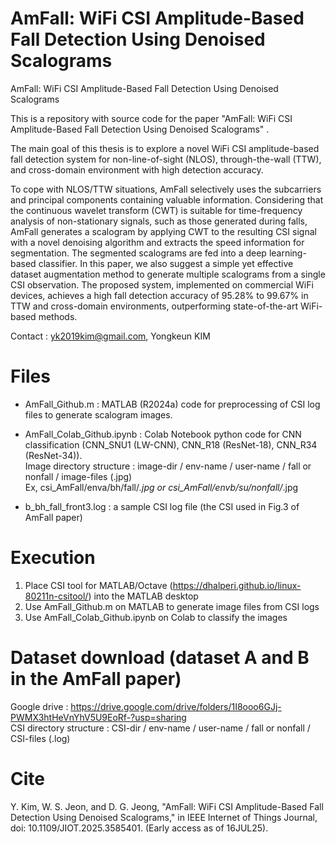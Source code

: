 # AmFall: WiFi CSI Amplitude-Based Fall Detection Using Denoised Scalograms
AmFall: WiFi CSI Amplitude-Based Fall Detection Using Denoised Scalograms

This is a repository with source code for the paper "AmFall: WiFi CSI Amplitude-Based Fall Detection Using Denoised Scalograms" .

The main goal of this thesis is to explore a novel WiFi CSI amplitude-based fall detection system for non-line-of-sight (NLOS), through-the-wall (TTW), and cross-domain environment with high detection accuracy.

To cope with NLOS/TTW situations, AmFall selectively uses the subcarriers and principal components containing valuable information.
Considering that the continuous wavelet transform (CWT) is suitable for time-frequency analysis of non-stationary signals, such as those generated during falls, AmFall generates a scalogram by applying CWT to the resulting CSI signal with a novel denoising algorithm and extracts the speed information for segmentation.
The segmented scalograms are fed into a deep learning-based classifier.
In this paper, we also suggest a simple yet effective dataset augmentation method to generate multiple scalograms from a single CSI observation.
The proposed system, implemented on commercial WiFi devices, achieves a high fall detection accuracy of 95.28% to 99.67%
in TTW and cross-domain environments, outperforming state-of-the-art WiFi-based methods.

Contact : yk2019kim@gmail.com, Yongkeun KIM

# Files
- AmFall_Github.m : MATLAB (R2024a) code for preprocessing of CSI log files to generate scalogram images. 

- AmFall_Colab_Github.ipynb : Colab Notebook python code for CNN classification (CNN_SNU1 (LW-CNN), CNN_R18 (ResNet-18), CNN_R34 (ResNet-34)).  
   Image directory structure : image-dir / env-name / user-name / fall or nonfall / image-files (.jpg)  
   Ex, csi_AmFall/enva/bh/fall/*.jpg or csi_AmFall/envb/su/nonfall/*.jpg

- b_bh_fall_front3.log : a sample CSI log file (the CSI used in Fig.3 of AmFall paper)

# Execution
1) Place CSI tool for MATLAB/Octave (https://dhalperi.github.io/linux-80211n-csitool/) into the MATLAB desktop
2) Use AmFall_Github.m on MATLAB to generate image files from CSI logs
3) Use AmFall_Colab_Github.ipynb on Colab to classify the images

# Dataset download (dataset A and B in the AmFall paper)
Google drive : https://drive.google.com/drive/folders/1I8ooo6GJj-PWMX3htHeVnYhV5U9EoRf-?usp=sharing  
  CSI directory structure : CSI-dir / env-name / user-name / fall or nonfall / CSI-files (.log)
  
# Cite
Y. Kim, W. S. Jeon, and D. G. Jeong, "AmFall: WiFi CSI Amplitude-Based Fall Detection Using Denoised Scalograms," in IEEE Internet of Things Journal, doi: 10.1109/JIOT.2025.3585401. (Early access as of 16JUL25).

